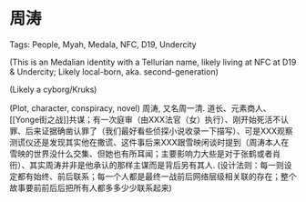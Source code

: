# 周涛

Tags: People, Myah, Medala, NFC, D19, Undercity

(This is an Medalian identity with a Tellurian name, likely living at NFC at D19 & Undercity; Likely local-born, aka. second-generation)

(Likely a cyborg/Kruks)

(Plot, character, conspiracy, novel) 周涛, 又名周一清. 道长、元素商人、[[Yonge街之战]]共谋；有一次庭审（由XXX法官（女）执行）、刚开始死活不认罪、后来证据确凿认罪了（我们最好看些侦探小说收录一下描写）、可是XXX观察测谎仪还是发现其实他在撒谎、这件事后来XXX跟雪映闲谈时提到（周涛本人在雪映的世界没什么交集、但她也有所耳闻；主要影响力大些是对于张鹤或者肖衎）、其实周涛并非是他承认的那样主谋而是背后另有其人. (设计法则：每一则设定都有始终、前后联系；每一个人都是最终一战前后网络层级相关联的存在；整个故事要前前后后把所有人都多多少少联系起来)